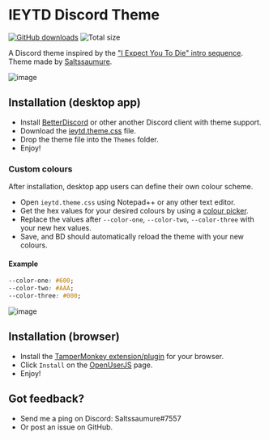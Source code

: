 # IEYTD Discord Theme
[![GitHub downloads](https://img.shields.io/github/downloads/saltssaumure/ieytd-discord-theme/total?color=purple&label=GitHub%20downloads&style=flat-square)](https://github.com/Saltssaumure/ieytd-discord-theme/releases/latest "Latest release")
![Total size](https://img.shields.io/github/repo-size/saltssaumure/ieytd-discord-theme?style=flat-square "Total size")

A Discord theme inspired by the ["I Expect You To Die" intro sequence](https://www.youtube.com/watch?v=ht1ZChKF4Ek). Theme made by [Saltssaumure](https://github.com/Saltssaumure/).

![image](https://user-images.githubusercontent.com/29710355/150716493-d073d3f6-4bcc-4003-ae01-1a1eb820bb71.png)

## Installation (desktop app)
* Install [BetterDiscord](https://github.com/BetterDiscord/Installer) or other another Discord client with theme support.
* Download the [ieytd.theme.css](https://github.com/Saltssaumure/ieytd-discord-theme/releases/latest) file.
* Drop the theme file into the `Themes` folder.
* Enjoy!

### Custom colours
After installation, desktop app users can define their own colour scheme.

* Open `ieytd.theme.css` using Notepad++ or any other text editor.
* Get the hex values for your desired colours by using a [colour picker](https://casesandberg.github.io/react-color/).
* Replace the values after `--color-one`, `--color-two`, `--color-three` with your new hex values.
* Save, and BD should automatically reload the theme with your new colours.

#### Example
``` css
--color-one: #600;
--color-two: #AAA;
--color-three: #000;
```
![image](https://user-images.githubusercontent.com/29710355/158090723-f7b872b6-8532-41ce-9476-21d1aa7a89a3.png)


## Installation (browser)
* Install the [TamperMonkey extension/plugin](https://openuserjs.org/about/Userscript-Beginners-HOWTO) for your browser.
* Click `Install` on the [OpenUserJS](https://openuserjs.org/scripts/Saltssaumure/IEYTD_Discord_Theme) page.
* Enjoy!

## Got feedback?
* Send me a ping on Discord: Saltssaumure#7557
* Or post an issue on GitHub.



